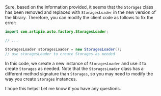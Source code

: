 Sure, based on the information provided, it seems that the `Storages` class has been removed and replaced with `StoragesLoader` in the new version of the library. Therefore, you can modify the client code as follows to fix the error:
```java
import com.artipie.asto.factory.StoragesLoader;

// ...

StoragesLoader storagesLoader = new StoragesLoader();
// use storagesLoader to create Storages as needed
```
In this code, we create a new instance of `StoragesLoader` and use it to create `Storages` as needed. Note that the `StoragesLoader` class has a different method signature than `Storages`, so you may need to modify the way you create `Storages` instances.

I hope this helps! Let me know if you have any questions.